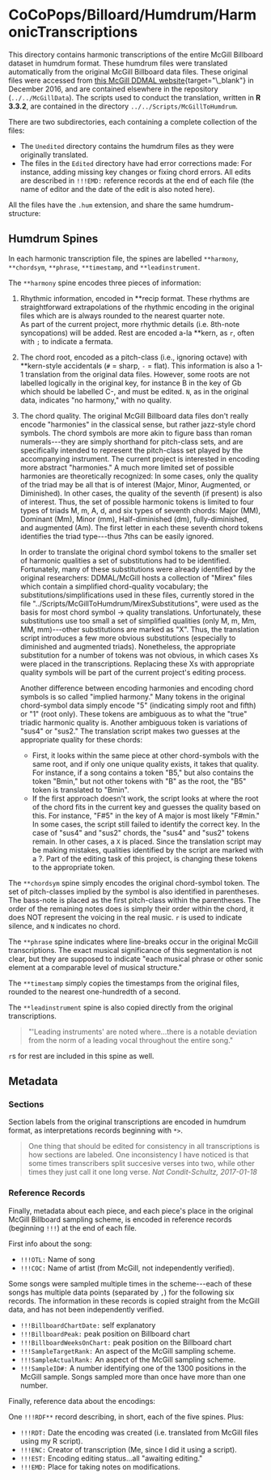 # CoCoPops/Billoard/Humdrum/HarmonicTranscriptions

This directory contains harmonic transcriptions of the entire McGill Billboard dataset in humdrum format.
These humdrum files were translated automatically from the original McGill Billboard data files.
These original files were accessed from [this McGill DDMAL website](https://ddmal.music.mcgill.ca/research/The_McGill_Billboard_Project_(Chord_Analysis_Dataset)){target="\_blank"} in December 2016, and are contained elsewhere in the repository (`../../McGillData`).
The scripts used to conduct the translation, written in **R 3.3.2**, are contained in the directory `../../Scripts/McGillToHumdrum`.

There are two subdirectories, each containing a complete collection of the files:

+ The `Unedited` directory contains the humdrum files as they were originally translated.
+ The files in the `Edited` directory have had error corrections made: For instance, adding missing key changes or fixing chord errors.
  All edits are described in `!!!EMD:` reference records at the end of each file (the name of editor and the date of the edit is also noted here).

All the files have the `.hum` extension, and share the same humdrum-structure:

## Humdrum Spines

In each harmonic transcription file, the spines are labelled `**harmony`, `**chordsym`, `**phrase`, `**timestamp`, and `**leadinstrument`.

The `**harmony` spine encodes three pieces of information:


1. Rhythmic information, encoded in \*\*recip format. 
   These rhythms are straightforward extrapolations of the rhythmic encoding in the original files which are is always rounded to the nearest quarter note.  
   As part of the current project, more rhythmic details (i.e. 8th-note syncopations) will be added.
   Rest are encoded a-la \*\*kern, as `r`, often with `;` to indicate a fermata.
2. The chord root, encoded as a pitch-class (i.e., ignoring octave) with **kern-style accidentals (`#` = sharp, `-` = flat). 
   This information is also a 1-1 translation from the original data files.
   However, some roots are not labelled logically in the original key, for instance B in the key of Gb which should be labelled C-, and must be edited.
   `N`, as in the original data, indicates "no harmony," with no quality.
3. The chord quality. 
   The original McGill Billboard data files don't really encode "harmonies" in the classical sense, but rather jazz-style chord symbols.
   The chord symbols are more akin to figure bass than roman numerals---they are simply shorthand for pitch-class sets, and are specifically intended to represent the pitch-class set played by the accompanying instrument.
   The current project is interested in encoding more abstract "harmonies."
   A much more limited set of possible harmonies are theoretically recognized:
   In some cases, only the quality of the triad may be all that is of interest (Major, Minor, Augmented, or Diminished).
   In other cases, the quality of the seventh (if present) is also of interest.
   Thus, the set of possible harmonic tokens is limited to four types of triads M, m, A, d, and six types of seventh chords: Major (MM), Dominant (Mm), Minor (mm), Half-diminished (dm), fully-diminished, and augmented (Am).
   The first letter in each these seventh chord tokens identifies the triad type---thus 7ths can be easily ignored.

   In order to translate the original chord symbol tokens to the smaller set of harmonic qualities a set of substitutions had to be identified.
   Fortunately, many of these substitutions were already identified by the original researchers: DDMAL/McGill hosts a collection of "Mirex" files which contain a simplified chord-quality vocabulary; the substitutions/simplifications used in these files, currently stored in the file "../Scripts/McGillToHumdrum/MirexSubstitutions", were used as the basis for most chord symbol -> quality translations.
   Unfortunately, these substitutions use too small a set of simplified qualities (only M, m, Mm, MM, mm)---other substitutions are marked as "X".
   Thus, the translation script introduces a few more obvious substitutions (especially to diminished and augmented triads).
   Nonetheless, the appropriate substitution for a number of tokens was not obvious, in which cases Xs were placed in the transcriptions.
   Replacing these Xs with appropriate quality symbols will be part of the current project's editing process.

   Another difference between encoding harmonies and encoding chord symbols is so called "implied harmony."
   Many tokens in the original chord-symbol data simply encode "5" (indicating simply root and fifth) or "1" (root only).
   These tokens are ambiguous as to what the "true" triadic harmonic quality is.
   Another ambiguous token is variations of "sus4" or "sus2."
   The translation script makes two guesses at the appropriate quality for these chords:
   + First, it looks within the same piece at other chord-symbols with the same root, and if only one unique quality exists, it takes that quality.
     For instance, if a song contains a token "B5," but also contains the token "Bmin," but not other tokens with "B" as the root, the "B5" token is translated to "Bmin".
   + If the first approach doesn't work, the script looks at where the root of the chord fits in the current key and guesses the quality based on this.
     For instance, "F#5" in the key of A major is most likely "F#min."
     In some cases, the script still failed to identify the correct key.
     In the case of "sus4" and "sus2" chords, the "sus4" and "sus2" tokens remain.
     In other cases, a `X` is placed.
     Since the translation script may be making mistakes, qualities identified by the script are marked with a ?.
     Part of the editing task of this project, is changing these tokens to the appropriate token.

The `**chordsym` spine simply encodes the original chord-symbol token.
The set of pitch-classes implied by the symbol is also identified in parentheses.
The bass-note is placed as the first pitch-class within the parentheses.
The order of the remaining notes does is simply their order within the chord, it does NOT represent the voicing in the real music.
`r` is used to indicate silence, and `N` indicates no chord.

The `**phrase` spine indicates where line-breaks occur in the original McGill transcriptions.
The exact musical significance of this segmentation is not clear, but they are supposed to indicate "each musical phrase or other sonic element at a comparable level of musical structure."

The `**timestamp` simply copies the timestamps from the original files, rounded to the nearest one-hundredth of a second.

The `**leadinstrument` spine is also copied directly from the original transcriptions.

> "'Leading instruments' are noted where...there is a notable deviation from the norm of a leading vocal throughout the entire song."

`r`s for rest are included in this spine as well.

## Metadata

### Sections

Section labels from the original transcriptions are encoded in humdrum format, as interpretations records beginning with `*>`.

> One thing that should be edited for consistency in all transcriptions is how sections are labeled. 
> One inconsistency I have noticed is that some times transcribers split succesive verses into two, while other times they just call it one long verse.
> *Nat Condit-Schultz, 2017-01-18*

### Reference Records

Finally, metadata about each piece, and each piece's place in the original McGill Billboard sampling scheme, is encoded in reference records (beginning `!!!`) at the end of each file.

First info about the song:

+ `!!!OTL:` Name of song
+ `!!!COC:` Name of artist (from McGill, not independently verified).

Some songs were sampled multiple times in the scheme---each of these songs has multiple data points (separated by `,`) for the following six records.
The information in these records is copied straight from the McGill data, and has not been independently verified.

+ `!!!BillboardChartDate:` self explanatory
+ `!!!BillboardPeak:` peak position on Billboard chart
+ `!!!BillboardWeeksOnChart:` peak position on the Billboard chart
+ `!!!SampleTargetRank:` An aspect of the McGill sampling scheme. 
+ `!!!SampleActualRank:` An aspect of the McGill sampling scheme. 
+ `!!!SampleID#:` A number identifying one of the 1300 positions in the McGill sample. Songs sampled more than once have more than one number.

Finally, reference data about the encodings:

One `!!!RDF**` record describing, in short, each of the five spines.
Plus:

+ `!!!RDT:` Date the encoding was created (i.e. translated from McGill files using my R script).
+ `!!!ENC:` Creator of transcription (Me, since I did it using a script).
+ `!!!EST:` Encoding editing status...all "awaiting editing."
+ `!!!EMD:` Place for taking notes on modifications.




